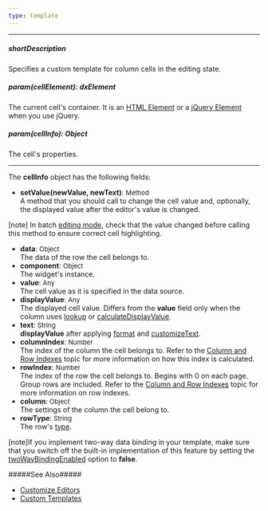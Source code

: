 ```yaml
---
type: template
---
```

---
##### shortDescription
Specifies a custom template for column cells in the editing state.

##### param(cellElement): dxElement
The current cell's container. It is an [HTML Element](https://developer.mozilla.org/en-US/docs/Web/API/HTMLElement) or a [jQuery Element](https://api.jquery.com/Types/#jQuery) when you use jQuery.

##### param(cellInfo): Object
The cell's properties.

---
The **cellInfo** object has the following fields:

- **setValue(newValue, newText)**: <font size="-1">Method</font>        
A method that you should call to change the cell value and, optionally, the displayed value after the editor's value is changed.

 [note] In batch [editing mode](/api-reference/10%20UI%20Widgets/GridBase/1%20Configuration/editing/mode.md '{basewidgetpath}/Configuration/editing/#mode'), check that the value changed before calling this method to ensure correct cell highlighting.
 
- **data**: <font size="-1">Object</font>        
The data of the row the cell belongs to.
- **component**: <font size="-1">Object</font>  
The widget's instance.
- **value**: <font size="-1">Any</font>        
The cell value as it is specified in the data source.
- **displayValue**: <font size="-1">Any</font>        
The displayed cell value. Differs from the **value** field only when the column uses [lookup](/api-reference/10%20UI%20Widgets/GridBase/1%20Configuration/columns/lookup '{basewidgetpath}/Configuration/columns/lookup/') or [calculateDisplayValue](/api-reference/10%20UI%20Widgets/GridBase/1%20Configuration/columns/calculateDisplayValue.md '{basewidgetpath}/Configuration/columns/#calculateDisplayValue').
- **text**: <font size="-1">String</font>        
**displayValue** after applying [format](/api-reference/10%20UI%20Widgets/GridBase/1%20Configuration/columns/format.md '{basewidgetpath}/Configuration/columns/#format') and [customizeText](/api-reference/10%20UI%20Widgets/GridBase/1%20Configuration/columns/customizeText.md '{basewidgetpath}/Configuration/columns/#customizeText').
- **columnIndex**: <font size="-1">Number</font>        
The index of the column the cell belongs to. Refer to the [Column and Row Indexes](/concepts/05%20Widgets/DataGrid/15%20Columns/12%20Column%20and%20Row%20Indexes.md '/Documentation/Guide/Widgets/DataGrid/Columns/Column_and_Row_Indexes/') topic for more information on how this index is calculated.
- **rowIndex**: <font size="-1">Number</font>        
The index of the row the cell belongs to. Begins with 0 on each page. Group rows are included. Refer to the [Column and Row Indexes](/concepts/05%20Widgets/DataGrid/15%20Columns/12%20Column%20and%20Row%20Indexes.md '/Documentation/Guide/Widgets/DataGrid/Columns/Column_and_Row_Indexes/') topic for more information on row indexes.
- **column**: <font size="-1">Object</font>        
The settings of the column the cell belong to.
- **rowType**: <font size="-1">String</font>        
The row's [type](/api-reference/10%20UI%20Widgets/dxDataGrid/6%20Row/rowType.md '{basewidgetpath}/Row/#rowType').

[note]If you implement two-way data binding in your template, make sure that you switch off the built-in implementation of this feature by setting the [twoWayBindingEnabled](/api-reference/10%20UI%20Widgets/GridBase/1%20Configuration/twoWayBindingEnabled.md '{basewidgetpath}/Configuration/#twoWayBindingEnabled') option to **false**.

#####See Also#####
- [Customize Editors](/concepts/05%20Widgets/DataGrid/20%20Editing/40%20Customize%20Editors.md '/Documentation/Guide/Widgets/DataGrid/Editing/#Customize_Editors')
- [Custom Templates](/concepts/05%20Widgets/zz%20Common/30%20Templates/10%20Custom%20Templates.md '/Documentation/Guide/Widgets/Common/Templates/#Custom_Templates')